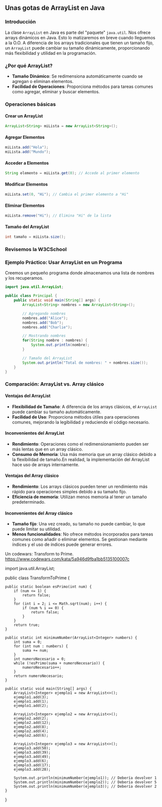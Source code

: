 
## Unas gotas de ArrayList en Java

### Introducción
La clase `ArrayList` en Java es parte del "paquete" `java.util`. Nos ofrece arrays dinámicos en Java. Esto lo matizaremos en breve cuando lleguemos a la O.O. 
A diferencia de los arrays tradicionales que tienen un tamaño fijo, un `ArrayList` puede cambiar su tamaño dinámicamente, proporcionando más flexibilidad y utilidad en la programación.

### ¿Por qué ArrayList?
- **Tamaño Dinámico**: Se redimensiona automáticamente cuando se agregan o eliminan elementos.
- **Facilidad de Operaciones**: Proporciona métodos para tareas comunes como agregar, eliminar y buscar elementos.

### Operaciones básicas

#### Crear un ArrayList
```java
ArrayList<String> miLista = new ArrayList<String>();
```

#### Agregar Elementos
```java
miLista.add("Hola");
miLista.add("Mundo");
```

#### Acceder a Elementos
```java
String elemento = miLista.get(0); // Accede al primer elemento
```

#### Modificar Elementos
```java
miLista.set(0, "Hi"); // Cambia el primer elemento a "Hi"
```

#### Eliminar Elementos
```java
miLista.remove("Hi"); // Elimina "Hi" de la lista
```

#### Tamaño del ArrayList
```java
int tamaño = miLista.size();
```
### Revisemos la W3CSchool

### Ejemplo Práctico: Usar ArrayList en un Programa

Creemos un pequeño programa donde almacenamos una lista de nombres y los recuperamos.

```java
import java.util.ArrayList;

public class Principal {
    public static void main(String[] args) {
        ArrayList<String> nombres = new ArrayList<String>();

        // Agregando nombres
        nombres.add("Alice");
        nombres.add("Bob");
        nombres.add("Charlie");

        // Mostrando nombres
        for(String nombre : nombres) {
            System.out.println(nombre);
        }

        // Tamaño del ArrayList
        System.out.println("Total de nombres: " + nombres.size());
    }
}
```

### Comparación: ArrayList vs. Array clásico

#### Ventajas del ArrayList
- **Flexibilidad de Tamaño**: A diferencia de los arrays clásicos, el `ArrayList` puede cambiar su tamaño automáticamente.
- **Facilidad de Uso**: Proporciona métodos útiles para operaciones comunes, mejorando la legibilidad y reduciendo el código necesario.

#### Inconvenientes del ArrayList
- **Rendimiento**: Operaciones como el redimensionamiento pueden ser más lentas que en un array clásico.
- **Consumo de Memoria**: Usa más memoria que un array clásico debido a la flexibilidad de tamaño.En realidad, la implementación del ArrayList hace uso de arrays internamente.

#### Ventajas del Array clásico
- **Rendimiento**: Los arrays clásicos pueden tener un rendimiento más rápido para operaciones simples debido a su tamaño fijo.
- **Eficiencia de memoria**: Utilizan menos memoria al tener un tamaño predeterminado.

#### Inconvenientes del Array clásico
- **Tamaño fijo**: Una vez creado, su tamaño no puede cambiar, lo que puede limitar su utilidad.
- **Menos funcionalidades**: No ofrece métodos incorporados para tareas comunes como añadir o eliminar elementos. Se gestionan mediante índices y el uso de índices puede generar errores.

Un codewars: Transform to Prime. https://www.codewars.com/kata/5a946d9fba1bb5135100007c

import java.util.ArrayList;

public class TransformToPrime {

    public static boolean esPrimo(int num) {
        if (num <= 1) {
            return false;
        }
        for (int i = 2; i <= Math.sqrt(num); i++) {
            if (num % i == 0) {
                return false;
            }
        }
        return true;
    }

    public static int minimumNumber(ArrayList<Integer> numbers) {
        int suma = 0;
        for (int num : numbers) {
            suma += num;
        }
        int numeroNecesario = 0;
        while (!esPrimo(suma + numeroNecesario)) {
            numeroNecesario++;
        }
        return numeroNecesario;
    }

    public static void main(String[] args) {
        ArrayList<Integer> ejemplo1 = new ArrayList<>();
        ejemplo1.add(3);
        ejemplo1.add(1);
        ejemplo1.add(2);

        ArrayList<Integer> ejemplo2 = new ArrayList<>();
        ejemplo2.add(2);
        ejemplo2.add(12);
        ejemplo2.add(8);
        ejemplo2.add(4);
        ejemplo2.add(6);

        ArrayList<Integer> ejemplo3 = new ArrayList<>();
        ejemplo3.add(50);
        ejemplo3.add(39);
        ejemplo3.add(49);
        ejemplo3.add(6);
        ejemplo3.add(17);
        ejemplo3.add(28);

        System.out.println(minimumNumber(ejemplo1)); // Debería devolver 1
        System.out.println(minimumNumber(ejemplo2)); // Debería devolver 5
        System.out.println(minimumNumber(ejemplo3)); // Debería devolver 2
    }
}


